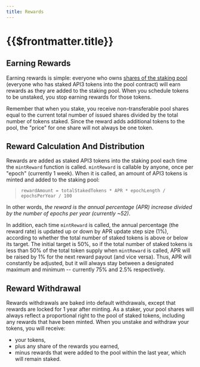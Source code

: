 ```yaml
---
title: Rewards
---
```


# {{$frontmatter.title}}

<TocHeader />
<TOC class="table-of-contents" :include-level="[2,3]" />

## Earning Rewards
Earning rewards is simple: everyone who owns [shares of the staking pool](./voting-power.md) (everyone who has staked API3 tokens into the pool contract) will earn rewards as they are added to the staking pool. When you schedule tokens to be unstaked, you stop earning rewards for those tokens.

Remember that when you stake, you receive non-transferable pool shares equal to the current total number of issued shares divided by the total number of tokens staked. Since the reward adds additional tokens to the pool, the "price" for one share will not always be one token.

## Reward Calculation And Distribution
Rewards are added as staked API3 tokens into the staking pool each time the `mintReward` function is called. `mintReward` is callable by anyone, once per "epoch" (currently 1 week). When it is called, an amount of API3 tokens is minted and added to the staking pool:

> `rewardAmount = totalStakedTokens * APR * epochLength / epochsPerYear / 100`

In other words, *the reward is the annual percentage (APR) increase divided by the number of epochs per year (currently ~52)*.

In addition, each time `mintReward` is called, the annual percentage (the reward rate) is updated up or down by APR update step size (1%), according to whether the total number of staked tokens is above or below its target. The initial target is 50%, so if the total number of staked tokens is less than 50% of the total token supply when `mintReward` is called, APR will be raised by 1% for the next reward payout (and vice versa). Thus, APR will constantly be adjusted, but it will always stay between a designated maximum and minimum -- currently 75% and 2.5% respectively.

## Reward Withdrawal
Rewards withdrawals are baked into default withdrawals, except that rewards are locked for 1 year after minting. As a staker, your pool shares will always reflect a proportional right to the pool of staked tokens, including any rewards that have been minted. When you unstake and withdraw your tokens, you will receive:
 - your tokens,
 - plus any share of the rewards you earned,
 - minus rewards that were added to the pool within the last year, which will remain staked.
